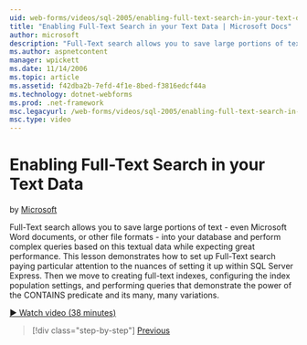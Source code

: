 ```yaml
---
uid: web-forms/videos/sql-2005/enabling-full-text-search-in-your-text-data
title: "Enabling Full-Text Search in your Text Data | Microsoft Docs"
author: microsoft
description: "Full-Text search allows you to save large portions of text - even Microsoft Word documents, or other file formats - into your database and perform complex qu..."
ms.author: aspnetcontent
manager: wpickett
ms.date: 11/14/2006
ms.topic: article
ms.assetid: f42dba2b-7efd-4f1e-8bed-f3816edcf44a
ms.technology: dotnet-webforms
ms.prod: .net-framework
msc.legacyurl: /web-forms/videos/sql-2005/enabling-full-text-search-in-your-text-data
msc.type: video
---
```

Enabling Full-Text Search in your Text Data
====================
by [Microsoft](https://github.com/microsoft)

Full-Text search allows you to save large portions of text - even Microsoft Word documents, or other file formats - into your database and perform complex queries based on this textual data while expecting great performance. This lesson demonstrates how to set up Full-Text search paying particular attention to the nuances of setting it up within SQL Server Express. Then we move to creating full-text indexes, configuring the index population settings, and performing queries that demonstrate the power of the CONTAINS predicate and its many, many variations.

[&#9654; Watch video (38 minutes)](https://channel9.msdn.com/Blogs/ASP-NET-Site-Videos/enabling-full-text-search-in-your-text-data)

> [!div class="step-by-step"]
> [Previous](creating-and-using-stored-procedures.md)
